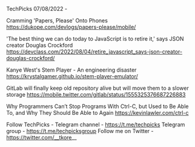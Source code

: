 TechPicks 07/08/2022 -

Cramming 'Papers, Please' Onto Phones
https://dukope.com/devlogs/papers-please/mobile/

'The best thing we can do today to JavaScript is to retire it,' says JSON creator Douglas Crockford
https://devclass.com/2022/08/04/retire_javascript_says-json-creator-douglas-crockford/

Kanye West's Stem Player - An engineering disaster
https://krystalgamer.github.io/stem-player-emulator/

GitLab will finally keep old repository alive but will move them to a slower storage
https://mobile.twitter.com/gitlab/status/1555325376687226883

Why Programmers Can’t Stop Programs With Ctrl-C, but Used to Be Able To, and Why They Should Be Able to Again
https://kevinlawler.com/ctrl-c

Follow TechPicks -
Telegram channel - https://t.me/techpicks
Telegram group - https://t.me/techpicksgroup
Follow me on Twitter - https://twitter.com/__tkore__